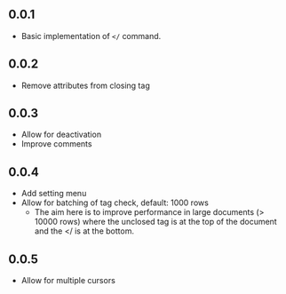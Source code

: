 ## 0.0.1
* Basic implementation of `</` command.

## 0.0.2
* Remove attributes from closing tag

## 0.0.3
* Allow for deactivation
* Improve comments

## 0.0.4
* Add setting menu
* Allow for batching of tag check, default: 1000 rows
    * The aim here is to improve performance in large documents (> 10000 rows) where the unclosed tag is at the top of the document and the </ is at the bottom.

## 0.0.5
* Allow for multiple cursors
